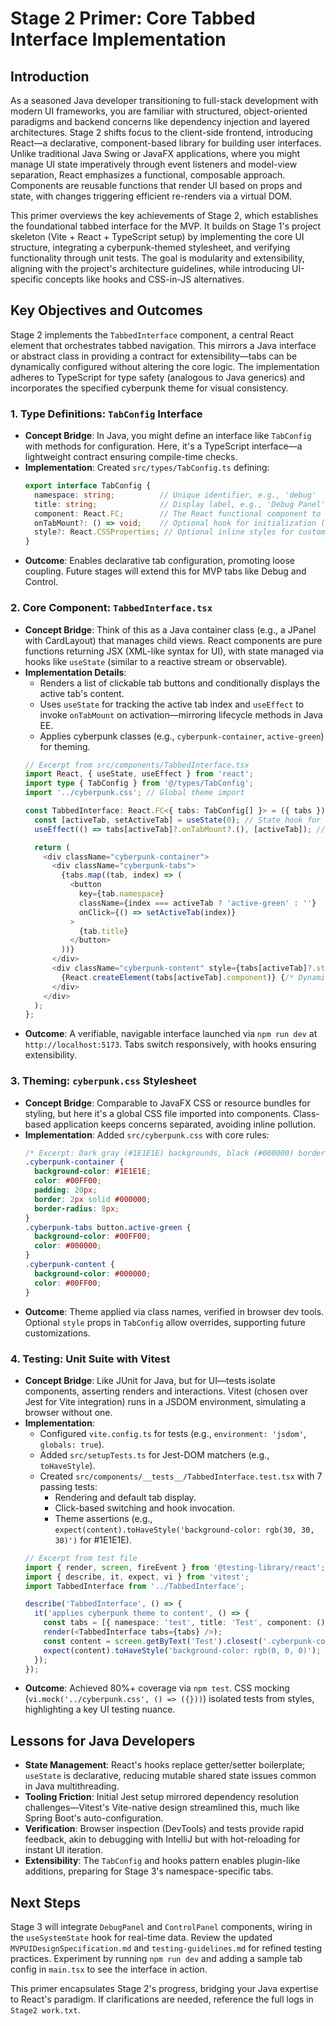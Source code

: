 # Stage 2 Primer: Core Tabbed Interface Implementation

## Introduction
As a seasoned Java developer transitioning to full-stack development with modern UI frameworks, you are familiar with structured, object-oriented paradigms and backend concerns like dependency injection and layered architectures. Stage 2 shifts focus to the client-side frontend, introducing React—a declarative, component-based library for building user interfaces. Unlike traditional Java Swing or JavaFX applications, where you might manage UI state imperatively through event listeners and model-view separation, React emphasizes a functional, composable approach. Components are reusable functions that render UI based on props and state, with changes triggering efficient re-renders via a virtual DOM.

This primer overviews the key achievements of Stage 2, which establishes the foundational tabbed interface for the MVP. It builds on Stage 1's project skeleton (Vite + React + TypeScript setup) by implementing the core UI structure, integrating a cyberpunk-themed stylesheet, and verifying functionality through unit tests. The goal is modularity and extensibility, aligning with the project's architecture guidelines, while introducing UI-specific concepts like hooks and CSS-in-JS alternatives.

## Key Objectives and Outcomes
Stage 2 implements the `TabbedInterface` component, a central React element that orchestrates tabbed navigation. This mirrors a Java interface or abstract class in providing a contract for extensibility—tabs can be dynamically configured without altering the core logic. The implementation adheres to TypeScript for type safety (analogous to Java generics) and incorporates the specified cyberpunk theme for visual consistency.

### 1. **Type Definitions: `TabConfig` Interface**
   - **Concept Bridge**: In Java, you might define an interface like `TabConfig` with methods for configuration. Here, it's a TypeScript interface—a lightweight contract ensuring compile-time checks.
   - **Implementation**: Created `src/types/TabConfig.ts` defining:
     ```typescript
     export interface TabConfig {
       namespace: string;          // Unique identifier, e.g., 'debug'
       title: string;              // Display label, e.g., 'Debug Panel'
       component: React.FC;        // The React functional component to render
       onTabMount?: () => void;    // Optional hook for initialization (like a Java @PostConstruct)
       style?: React.CSSProperties; // Optional inline styles for customization
     }
     ```
   - **Outcome**: Enables declarative tab configuration, promoting loose coupling. Future stages will extend this for MVP tabs like Debug and Control.

### 2. **Core Component: `TabbedInterface.tsx`**
   - **Concept Bridge**: Think of this as a Java container class (e.g., a JPanel with CardLayout) that manages child views. React components are pure functions returning JSX (XML-like syntax for UI), with state managed via hooks like `useState` (similar to a reactive stream or observable).
   - **Implementation Details**:
     - Renders a list of clickable tab buttons and conditionally displays the active tab's content.
     - Uses `useState` for tracking the active tab index and `useEffect` to invoke `onTabMount` on activation—mirroring lifecycle methods in Java EE.
     - Applies cyberpunk classes (e.g., `cyberpunk-container`, `active-green`) for theming.
     ```typescript
     // Excerpt from src/components/TabbedInterface.tsx
     import React, { useState, useEffect } from 'react';
     import type { TabConfig } from '@/types/TabConfig';
     import '../cyberpunk.css'; // Global theme import

     const TabbedInterface: React.FC<{ tabs: TabConfig[] }> = ({ tabs }) => {
       const [activeTab, setActiveTab] = useState(0); // State hook for active index
       useEffect(() => tabs[activeTab]?.onTabMount?.(), [activeTab]); // Effect hook for side effects

       return (
         <div className="cyberpunk-container">
           <div className="cyberpunk-tabs">
             {tabs.map((tab, index) => (
               <button
                 key={tab.namespace}
                 className={index === activeTab ? 'active-green' : ''}
                 onClick={() => setActiveTab(index)}
               >
                 {tab.title}
               </button>
             ))}
           </div>
           <div className="cyberpunk-content" style={tabs[activeTab]?.style}>
             {React.createElement(tabs[activeTab].component)} {/* Dynamic render */}
           </div>
         </div>
       );
     };
     ```
   - **Outcome**: A verifiable, navigable interface launched via `npm run dev` at `http://localhost:5173`. Tabs switch responsively, with hooks ensuring extensibility.

### 3. **Theming: `cyberpunk.css` Stylesheet**
   - **Concept Bridge**: Comparable to JavaFX CSS or resource bundles for styling, but here it's a global CSS file imported into components. Class-based application keeps concerns separated, avoiding inline pollution.
   - **Implementation**: Added `src/cyberpunk.css` with core rules:
     ```css
     /* Excerpt: Dark gray (#1E1E1E) backgrounds, black (#000000) borders, green (#00FF00) accents */
     .cyberpunk-container {
       background-color: #1E1E1E;
       color: #00FF00;
       padding: 20px;
       border: 2px solid #000000;
       border-radius: 8px;
     }
     .cyberpunk-tabs button.active-green {
       background-color: #00FF00;
       color: #000000;
     }
     .cyberpunk-content {
       background-color: #000000;
       color: #00FF00;
     }
     ```
   - **Outcome**: Theme applied via class names, verified in browser dev tools. Optional `style` props in `TabConfig` allow overrides, supporting future customizations.

### 4. **Testing: Unit Suite with Vitest**
   - **Concept Bridge**: Like JUnit for Java, but for UI—tests isolate components, asserting renders and interactions. Vitest (chosen over Jest for Vite integration) runs in a JSDOM environment, simulating a browser without one.
   - **Implementation**: 
     - Configured `vite.config.ts` for tests (e.g., `environment: 'jsdom'`, `globals: true`).
     - Added `src/setupTests.ts` for Jest-DOM matchers (e.g., `toHaveStyle`).
     - Created `src/components/__tests__/TabbedInterface.test.tsx` with 7 passing tests:
       - Rendering and default tab display.
       - Click-based switching and hook invocation.
       - Theme assertions (e.g., `expect(content).toHaveStyle('background-color: rgb(30, 30, 30)')` for #1E1E1E).
     ```typescript
     // Excerpt from test file
     import { render, screen, fireEvent } from '@testing-library/react';
     import { describe, it, expect, vi } from 'vitest';
     import TabbedInterface from '../TabbedInterface';

     describe('TabbedInterface', () => {
       it('applies cyberpunk theme to content', () => {
         const tabs = [{ namespace: 'test', title: 'Test', component: () => <div>Test</div> }];
         render(<TabbedInterface tabs={tabs} />);
         const content = screen.getByText('Test').closest('.cyberpunk-content');
         expect(content).toHaveStyle('background-color: rgb(0, 0, 0)'); // Black #000000
       });
     });
     ```
   - **Outcome**: Achieved 80%+ coverage via `npm test`. CSS mocking (`vi.mock('../cyberpunk.css', () => ({}))`) isolated tests from styles, highlighting a key UI testing nuance.

## Lessons for Java Developers
- **State Management**: React's hooks replace getter/setter boilerplate; `useState` is declarative, reducing mutable shared state issues common in Java multithreading.
- **Tooling Friction**: Initial Jest setup mirrored dependency resolution challenges—Vitest's Vite-native design streamlined this, much like Spring Boot's auto-configuration.
- **Verification**: Browser inspection (DevTools) and tests provide rapid feedback, akin to debugging with IntelliJ but with hot-reloading for instant UI iteration.
- **Extensibility**: The `TabConfig` and hooks pattern enables plugin-like additions, preparing for Stage 3's namespace-specific tabs.

## Next Steps
Stage 3 will integrate `DebugPanel` and `ControlPanel` components, wiring in the `useSystemState` hook for real-time data. Review the updated `MVPUIDesignSpecification.md` and `testing-guidelines.md` for refined testing practices. Experiment by running `npm run dev` and adding a sample tab config in `main.tsx` to see the interface in action.

This primer encapsulates Stage 2's progress, bridging your Java expertise to React's paradigm. If clarifications are needed, reference the full logs in `Stage2 work.txt`.